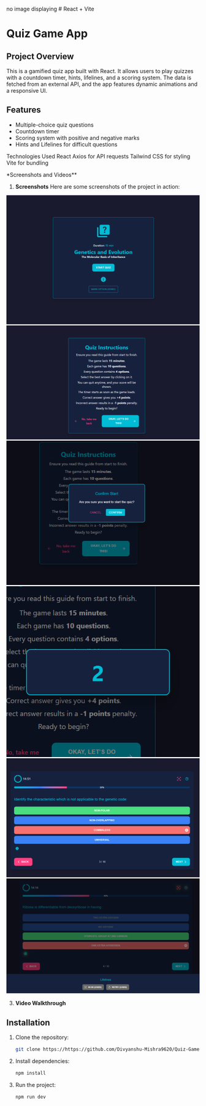 no image displaying # React + Vite

# Quiz Game App

## Project Overview

This is a gamified quiz app built with React. It allows users to play quizzes with a countdown timer, hints, lifelines, and a scoring system. The data is fetched from an external API, and the app features dynamic animations and a responsive UI.

## Features

- Multiple-choice quiz questions
- Countdown timer
- Scoring system with positive and negative marks
- Hints and Lifelines for difficult questions

Technologies Used
React
Axios for API requests
Tailwind CSS for styling
Vite for bundling

\*Screenshots and Videos\*\*

1. **Screenshots**
   Here are some screenshots of the project in action:

![Screenshot 1](screenshots/Screenshot1.png)
![Screenshot 2](screenshots/Screenshot2.png)
![Screenshot 3](screenshots/Screenshot3.png)
![Screenshot 4](screenshots/Screenshot4.png)
![Screenshot 5](screenshots/Screenshot5.png)
![Screenshot 6](screenshots/Screenshot6.png)

3. **Video Walkthrough**

## Installation

1. Clone the repository:
   ```bash
   git clone https://https://github.com/Divyanshu-Mishra9620/Quiz-Game.git
   ```
2. Install dependencies:
   ```bash
   npm install
   ```
3. Run the project:
   ```bash
   npm run dev
   ```
